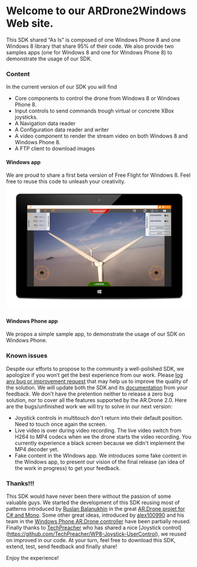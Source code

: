 Welcome to our ARDrone2Windows Web site.
===

This SDK shared “As Is” is composed of one Windows Phone 8 and one Windows 8 library that share 95% of their code. 
We also provide two samples apps (one for Windows 8 and one for Windows Phone 8) to demonstrate the usage of our SDK.

### Content
In the current version of our SDK you will find
- Core components to control the drone from Windows 8 or Windows Phone 8.
- Input controls to send commands trough virtual or concrete XBox joysticks.
- A Navigation data reader
- A Configuration data reader and writer
- A video component to render the stream video on both Windows 8 and Windows Phone 8.
- A FTP client to download images 

#### Windows app
We are proud to share a first beta version of Free Flight for Windows 8.
Feel free to reuse this code to unleash your creativity. 
<img src="https://github.com/ARDrone2Windows/SDK/blob/master/Images/Windows_Surface_FF2_01.png?raw=true" />

#### Windows Phone app
We propos a simple sample app, to demonstrate the usage of our SDK on Windows Phone.

### Known issues
Despite our efforts to propose to the community a well-polished SDK, we apologize if you won’t get the best experience from our work. Please [log any bug or improvement request](https://github.com/ARDrone2Windows/SDK/issues/new) that may help us to improve the quality of the solution. We will update both the SDK and its [documentation](https://github.com/ARDrone2Windows/SDK/wiki) from your feedback. We don’t have the pretention neither to release a zero bug solution, nor to cover all the features supported by the AR.Drone 2.0. 
Here are the bugs/unfinished work we will try to solve in our next version:
- Joystick controls in multitouch don't return into their default position. Need to touch once again the screen.
- Live video is over during video recording. The live video switch from H264 to MP4 codecs when we the drone starts the video recording. You currently experience a black screen because we didn't implement the MP4 decoder yet.
- Fake content in the WIndows app. We introduces some fake content in the Windows app, to present our vision of the final release (an idea of the work in progress) to get your feedback.

### Thanks!!!
This SDK would have never been there without the passion of some valuable guys. We started the development of this SDK reusing most of patterns introduced by [Ruslan Balanukhin]( https://github.com/Ruslan-B) in the great [AR.Drone projet for C# and Mono](https://github.com/Ruslan-B/AR.Drone). Some other great ideas, introduced by [alex100990](http://www.codeplex.com/site/users/view/alex100990) and his team in the [Windows Phone AR.Drone controller]( http://wp7ardrone.codeplex.com/) have been partially reused. Finally thanks to [TechPreacher](https://github.com/TechPreacher) who has shared a nice [Joystick control] (https://github.com/TechPreacher/WP8-Joystick-UserControl), we reused on improved in our code.
At your turn, feel free to download this SDK, extend, test, send feedback and finally share!

Enjoy the experience!
